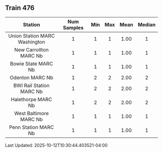 ## Train 476

| Station | Num Samples | Min | Max | Mean | Median |
| :-----: | :---------: | :-: | :-: | :--: | :----: |
| Union Station MARC Washington | 1 | 1 | 1 | 1.00 | 1 |
| New Carrollton MARC Nb | 1 | 1 | 1 | 1.00 | 1 |
| Bowie State MARC Nb | 1 | 1 | 1 | 1.00 | 1 |
| Odenton MARC Nb | 1 | 2 | 2 | 2.00 | 2 |
| BWI Rail Station MARC Nb | 1 | 2 | 2 | 2.00 | 2 |
| Halethorpe MARC Nb | 1 | 2 | 2 | 2.00 | 2 |
| West Baltimore MARC Nb | 1 | 1 | 1 | 1.00 | 1 |
| Penn Station MARC Nb | 1 | 1 | 1 | 1.00 | 1 |


Last Updated: 2025-10-12T10:30:44.403521-04:00